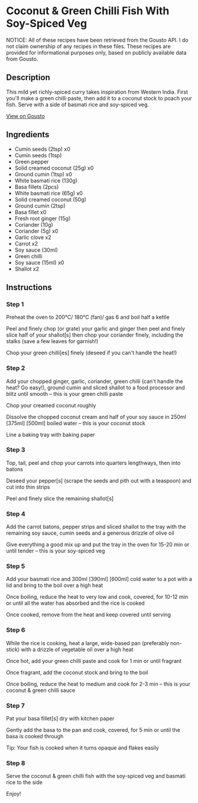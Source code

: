 # Coconut & Green Chilli Fish With Soy-Spiced Veg 

NOTICE: All of these recipes have been retrieved from the Gousto API. I do not claim ownership of any recipes in these files. These recipes are provided for informational purposes only, based on publicly available data from Gousto.

## Description

This mild yet richly-spiced curry takes inspiration from Western India. First you'll make a green chilli paste, then add it to a coconut stock to poach your fish. Serve with a side of basmati rice and soy-spiced veg.  


[View on Gousto](https://www.gousto.co.uk/recipes/cookbook/coconut-green-chilli-fish-with-soy-spiced-veg)

## Ingredients

- Cumin seeds (2tsp) x0
- Cumin seeds (1tsp)
- Green pepper
- Solid creamed coconut (25g) x0
- Ground cumin (1tsp) x0
- White basmati rice (130g)
- Basa fillets (2pcs)
- White basmati rice (65g) x0
- Solid creamed coconut (50g)
- Ground cumin (2tsp)
- Basa fillet x0
- Fresh root ginger (15g)
- Coriander (10g)
- Coriander (5g) x0
- Garlic clove x2
- Carrot x2
- Soy sauce (30ml)
- Green chilli
- Soy sauce (15ml) x0
- Shallot x2

## Instructions

### Step 1

Preheat the oven to 200°C/ 180°C (fan)/ gas 6 and boil half a kettle

Peel and finely chop (or grate) your garlic and ginger then peel and finely slice half of your shallot[s] then chop your coriander finely, including the stalks (save a few leaves for garnish!)

Chop your green chilli[es] finely (deseed if you can't handle the heat!)

### Step 2

Add your chopped ginger, garlic, coriander, green chilli (can't handle the heat? Go easy!), ground cumin and sliced shallot to a food processor and blitz until smooth – this is your green chilli paste

Chop your creamed coconut roughly

Dissolve the chopped coconut cream and half of your soy sauce in 250ml <span class="text-purple">[375ml]</span> <span class="text-danger">[500ml]</span> boiled water – this is your coconut stock

Line a baking tray with baking paper

### Step 3

Top, tail, peel and chop your carrots into quarters lengthways, then into batons

Deseed your pepper[s] (scrape the seeds and pith out with a teaspoon) and cut into thin strips

Peel and finely slice the remaining shallot[s]

### Step 4

Add the carrot batons, pepper strips and sliced shallot to the tray with the remaining soy sauce, cumin seeds and a generous drizzle of olive oil

Give everything a good mix up and put the tray in the oven for 15-20 min or until tender – this is your soy-spiced veg

### Step 5

Add your basmati rice and 300ml<span class="text-purple"> [390ml] </span><span class="text-danger">[600ml]</span> cold water to a pot with a lid and bring to the boil over a high heat

Once boiling, reduce the heat to very low and cook, covered, for 10-12 min or until all the water has absorbed and the rice is cooked

Once cooked, remove from the heat and keep covered until serving

### Step 6

While the rice is cooking, heat a large, wide-based pan (preferably non-stick) with a drizzle of vegetable oil over a high heat

Once hot, add your green chilli paste and cook for 1 min or until fragrant

Once fragrant, add the coconut stock and bring to the boil

Once boiling, reduce the heat to medium and cook for 2-3 min – this is your coconut & green chilli sauce

### Step 7

Pat your basa fillet[s] dry with kitchen paper

Gently add the basa to the pan and cook, covered, for 5 min or until the basa is cooked through

Tip: Your fish is cooked when it turns opaque and flakes easily

### Step 8

Serve the coconut & green chilli fish with the soy-spiced veg and basmati rice to the side

Enjoy!

